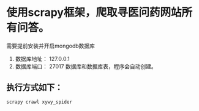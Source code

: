 # 使用scrapy框架，爬取寻医问药网站所有问答。
需要提前安装并开启mongodb数据库
1. 数据库地址： 127.0.0.1
2. 数据库端口： 27017
数据库和数据库表，程序会自动创建。
## 执行方式如下：
```
scrapy crawl xywy_spider
```
